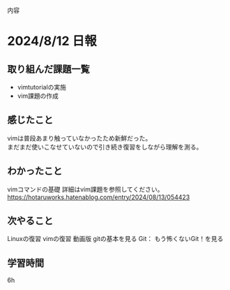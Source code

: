 内容
# 2024/8/12 日報
## 取り組んだ課題一覧
+ vimtutorialの実施
+ vim課題の作成

## 感じたこと
vimは普段あまり触っていなかったため新鮮だった。  
まだまだ使いこなせていないので引き続き復習をしながら理解を測る。

## わかったこと
vimコマンドの基礎
詳細はvim課題を参照してください。  
https://hotaruworks.hatenablog.com/entry/2024/08/13/054423

## 次やること
Linuxの復習
vimの復習
動画版 gitの基本を見る
Git： もう怖くないGit！を見る

## 学習時間
6h